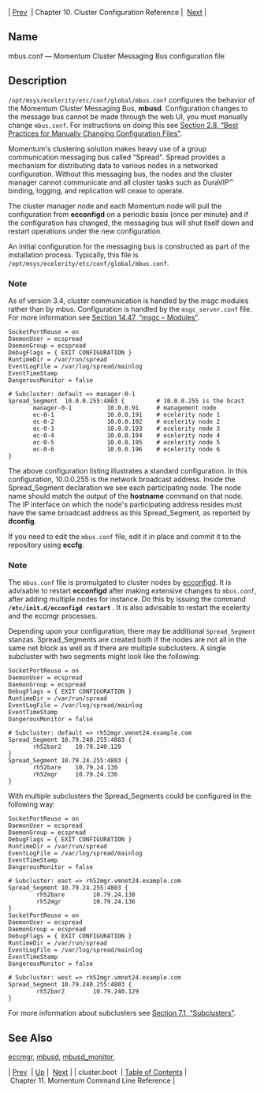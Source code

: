 | [Prev](cluster.boot)  | Chapter 10. Cluster Configuration Reference |  [Next](exe.php) |

<a name="mbus.conf"></a>
## Name

mbus.conf — Momentum Cluster Messaging Bus configuration file

<a name="idp12754336"></a>
## Description

`/opt/msys/ecelerity/etc/conf/global/mbus.conf` configures the behavior of the Momentum Cluster Messaging Bus, **mbusd**. Configuration changes to the message bus cannot be made through the web UI, you must manually change `mbus.conf`. For instructions on doing this see [Section 2.8, “Best Practices for Manually Changing Configuration Files”](conf.manual.changes "2.8. Best Practices for Manually Changing Configuration Files").

Momentum's clustering solution makes heavy use of a group communication messaging bus called "Spread". Spread provides a mechanism for distributing data to various nodes in a networked configuration. Without this messaging bus, the nodes and the cluster manager cannot communicate and all cluster tasks such as DuraVIP™ binding, logging, and replication will cease to operate.

The cluster manager node and each Momentum node will pull the configuration from **ecconfigd** on a periodic basis (once per minute) and if the configuration has changed, the messaging bus will shut itself down and restart operations under the new configuration.

An initial configuration for the messaging bus is constructed as part of the installation process. Typically, this file is `/opt/msys/ecelerity/etc/conf/global/mbus.conf`.

### Note

As of version 3.4, cluster communication is handled by the msgc modules rather than by mbus. Configuration is handled by the `msgc_server.conf` file. For more information see [Section 14.47, “msgc – Modules”](modules.msgc "14.47. msgc – Modules").

```
SocketPortReuse = on
DaemonUser = ecspread
DaemonGroup = ecspread
DebugFlags = { EXIT CONFIGURATION }
RuntimeDir = /var/run/spread
EventLogFile = /var/log/spread/mainlog
EventTimeStamp
DangerousMonitor = false

# Subcluster: default => manager-0-1
Spread_Segment  10.0.0.255:4803 {         # 10.0.0.255 is the bcast
       manager-0-1          10.0.0.91     # management node
       ec-0-1               10.0.0.191    # ecelerity node 1
       ec-0-2               10.0.0.192    # ecelerity node 2
       ec-0-3               10.0.0.193    # ecelerity node 3
       ec-0-4               10.0.0.194    # ecelerity node 4
       ec-0-5               10.0.0.195    # ecelerity node 5
       ec-0-6               10.0.0.196    # ecelerity node 6
}
```

The above configuration listing illustrates a standard configuration. In this configuration, 10.0.0.255 is the network broadcast address. Inside the Spread_Segment declaration we see each participating node. The node name should match the output of the **hostname** command on that node. The IP interface on which the node's participating address resides must have the same broadcast address as this Spread_Segment, as reported by **ifconfig**.

If you need to edit the `mbus.conf` file, edit it in place and commit it to the repository using **eccfg**.

### Note

The `mbus.conf` file is promulgated to cluster nodes by [ecconfigd](executable.ecconfigd "ecconfigd"). It is advisable to restart **ecconfigd** after making extensive changes to `mbus.conf`, after adding multiple nodes for instance. Do this by issuing the command **`/etc/init.d/ecconfigd restart`**         . It is also advisable to restart the ecelerity and the eccmgr processes.

Depending upon your configuration, there may be additional `Spread_Segment` stanzas. Spread_Segments are created both if the nodes are not all in the same net block as well as if there are multiple subclusters. A single subcluster with two segments might look like the following:

```
SocketPortReuse = on
DaemonUser = ecspread
DaemonGroup = ecspread
DebugFlags = { EXIT CONFIGURATION }
RuntimeDir = /var/run/spread
EventLogFile = /var/log/spread/mainlog
EventTimeStamp
DangerousMonitor = false

# Subcluster: default => rh52mgr.vmnet24.example.com
Spread_Segment 10.79.240.255:4803 {
       rh52bar2    10.79.240.129
}
Spread_Segment 10.79.24.255:4803 {
       rh52bare    10.79.24.130
       rh52mgr     10.79.24.136
}
```

With multiple subclusters the Spread_Segments could be configured in the following way:

```
SocketPortReuse = on
DaemonUser = ecspread
DaemonGroup = ecspread
DebugFlags = { EXIT CONFIGURATION }
RuntimeDir = /var/run/spread
EventLogFile = /var/log/spread/mainlog
EventTimeStamp
DangerousMonitor = false

# Subcluster: east => rh52mgr.vmnet24.example.com
Spread_Segment 10.79.24.255:4803 {
        rh52bare        10.79.24.130
        rh52mgr         10.79.24.136
}
SocketPortReuse = on
DaemonUser = ecspread
DaemonGroup = ecspread
DebugFlags = { EXIT CONFIGURATION }
RuntimeDir = /var/run/spread
EventLogFile = /var/log/spread/mainlog
EventTimeStamp
DangerousMonitor = false

# Subcluster: west => rh52mgr.vmnet24.example.com
Spread_Segment 10.79.240.255:4803 {
        rh52bar2        10.79.240.129
}
```

For more information about subclusters see [Section 7.1, “Subclusters”](subclusters "7.1. Subclusters").

<a name="idp12781216"></a>
## See Also

[eccmgr](executable.eccmgr "eccmgr"), [mbusd](executable.mbusd.php "mbusd"), [mbusd_monitor](executable.mbusd_monitor.php "mbusd_monitor"),

| [Prev](cluster.boot)  | [Up](cluster.ref.php) |  [Next](exe.php) |
| cluster.boot  | [Table of Contents](index) |  Chapter 11. Momentum Command Line Reference |
